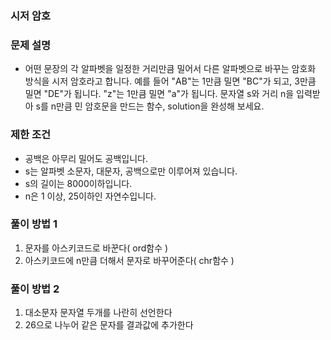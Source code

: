 ### 시저 암호
### 문제 설명
- 어떤 문장의 각 알파벳을 일정한 거리만큼 밀어서 다른 알파벳으로 바꾸는 암호화 방식을 시저 암호라고 합니다. 예를 들어 "AB"는 1만큼 밀면 "BC"가 되고, 3만큼 밀면 "DE"가 됩니다. "z"는 1만큼 밀면 "a"가 됩니다. 문자열 s와 거리 n을 입력받아 s를 n만큼 민 암호문을 만드는 함수, solution을 완성해 보세요.

### 제한 조건
- 공백은 아무리 밀어도 공백입니다.
- s는 알파벳 소문자, 대문자, 공백으로만 이루어져 있습니다.
- s의 길이는 8000이하입니다.
- n은 1 이상, 25이하인 자연수입니다.

### 풀이 방법 1
1. 문자를 아스키코드로 바꾼다( ord함수 )
2. 아스키코드에 n만큼 더해서 문자로 바꾸어준다( chr함수 )

### 풀이 방법 2
1. 대소문자 문자열 두개를 나란히 선언한다
2. 26으로 나누어 같은 문자를 결과값에 추가한다
